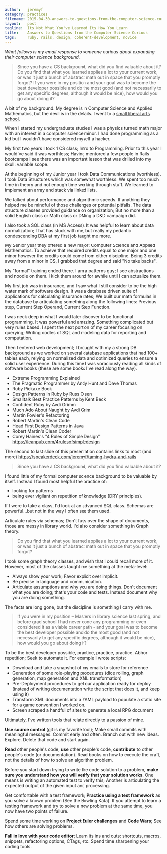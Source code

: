 ```yaml
---
author:   jeremyf
category: practices
filename: 2015-04-30-answers-to-questions-from-the-computer-science-curious.md
layout:   post
tagline:  Its Not What You've Learned Its How You Learn
title:    Answers to Questions from the Computer Science Curious
tags:     ruby, rails, design, coherent-development, novice
---
```


*What follows is my email response to someone curious about expanding their computer science background.*

> Since you have a CS background, what did you find valuable about it? Do you find that what you learned applies a lot to your current work, or was it just a bunch of abstract math out in space that you promptly forgot? If you were in my position and your goal was to become the best developer possible and do the most good (and not necessarily to get any specific degrees, although it would be nice), how would you go about doing it?

A bit of my background. My degree is in Computer Science and Applied Mathematics, but the devil is in the details. I went to a [small liberal arts school](http://goshen.edu).

When I started my undergraduate studies I was a physics turned math major with an interest in a computer science minor. I had done programming as a kid but I wouldn't have considered myself a hacker.

My first two years I took 1 CS class; Intro to Programming. Prior to this year I would've said it was worthless; Having mentored a few people in Rails bootcamps I see there was an important lesson that was drilled into my skull: variable scope.

At the beginning of my Junior year I took Data Communications (worthless). I took Data Structures which was somewhat worthless. We spent too much time in theory and not enough time working through stuff. We learned to implement an array and stack via linked lists.

We talked about performance and algorithmic speeds. If anything they helped me be mindful of those challenges or potential pitfalls. The data structure classes provided guidance on organization; But no more than a solid English class or Math class or DMing a D&D campaign did.

I also took a SQL class (in MS Access). It was helpful to learn about data normalization; That has stuck with me, but really my pedantic condescending DBA at my first job taught me more.

My Senior year they offered a new major: Computer Science and Applied Mathematics. To achieve that required credits equal to one major and one minor however the credits could come from either discipline. Being 3 credits away from a minor in CS, I grabbed that degree and said "No take backs".

My "formal" training ended there. I am a patterns guy; I see abstractions and noodle on them. I kick them around for awhile until I can actualize them.

My first job was in insurance, and I saw what I still consider to be the high water mark of software design. It was a database driven suite of applications for calculating insurance rates; We built our math formulas in the database by articulating something along the following lines: Previous step, Current Step Operand, Current Step Function.

I was neck deep in what I would later discover to be functional programming. It was powerful and amazing. Something complicated but very rules based. I spent the next portion of my career focusing on querying; Writing oodles of SQL and modeling data for reporting and computation.

Then I entered web development; I brought with my a strong DB background as we worked on several database applications that had 100+ tables each, relying on normalized data and optimized queries to ensure a solid user experience. During this time I was voraciously reading all kinds of software books (these are some books I've read along the way).

* Extreme Programming Explained
* The Pragmatic Programmer by Andy Hunt and Dave Thomas
* Ruby Pickaxe Book
* Design Patterns in Ruby by Russ Olsen
* Smalltalk Best Practice Patterns by Kent Beck
* Confident Ruby by Avdi Grimm
* Much Ado About Naught by Avdi Grim
* Martin Fowler's Refactoring
* Robert Martin's Clean Code
* Head First Design Patterns in Java
* Robert Martin's Clean Coder
* Corey Haines's "4 Rules of Simple Design" https://leanpub.com/4rulesofsimpledesign

The second to last slide of this presentation contains links to most (and more) https://speakerdeck.com/jeremyf/taming-hydra-and-rails

> Since you have a CS background, what did you find valuable about it?

I found little of my formal computer science background to be valuable by itself. Instead I found most helpful the practice of:

* looking for patterns
* being ever vigilant on repetition of knowledge (DRY principles).

If I were to take a class, I'd look at an advanced SQL class. Schemas are powerful…but not in the way I often see them used.

Articulate rules via schemas; Don't fuss over the shape of documents, those are messy in library world. I'd also consider something in Graph theory.

> Do you find that what you learned applies a lot to your current work, or was it just a bunch of abstract math out in space that you promptly forgot?

I took some graph theory classes, and wish that I could recall more of it. However, most of the classes taught me something at the meta-level:

* Always show your work; Favor explicit over implicit.
* Be precise in language and communication.
* Articulate assumptions and why you are doing things. Don't document what you are doing; that's your code and tests. Instead document why you are doing something.

The facts are long gone, but the discipline is something I carry with me.

> If you were in my position – Masters in library science last spring, and before grad school I had never done any programming or even considered it as a viable career path - and your goal was to become the best developer possible and do the most good (and not necessarily to get any specific degrees, although it would be nice), how would you go about doing it?

To be the best developer possible, practice, practice, practice. Abhor repetition; Seek to automate it. For example I wrote scripts:

* Download and take a snapshot of my emails to store for reference
* Generation of some role-playing procedures (dice rolling, graph generation, map generation and XML transformation)
* Pre-Deployment procedures to get our application ready for deploy (instead of writing documentation write the script that does it, and keep using it)
* Transform XML documents into a YAML payload to populate a static site for a game convention I worked on.
* Screen scraped a handful of sites to generate a local RPG document

Ultimately, I've written tools that relate directly to a passion of mine.

**Use source control** (git is my favorite tool); Make small commits with meaningful messages. Commit early and often. Branch out with new ideas. Explore. Delete that code and start again.

**Read** other people's code, **use** other people's code, **contribute** to other people's code (or documentation). Read books on how to execute the craft, not the details of how to solve an algorithm problem.

Before you start down trying to write the code solution to a problem, **make sure you understand how you will verify that your solution works**. One means is writing an automated test to verify this; Another is articulating the expected output of the given input and processing.

Get comfortable with a test framework; **Practice using a test framework** as you solve a known problem (See the Bowling Kata). If you attempt to learn a testing framework and try to solve a new problem at the same time, you now have two points of failure.

Spend some time working on **Project Euler challenges** and **Code Wars**; See how others are solving problems.

**Fall in love with your code editor**; Learn its ins and outs: shortcuts, macros, snippets, refactoring options, CTags, etc. Spend time sharpening your coding tools.
